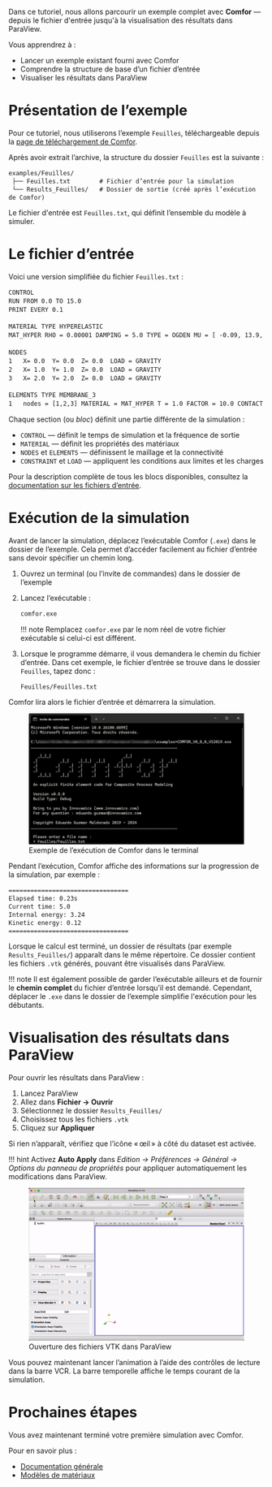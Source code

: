 Dans ce tutoriel, nous allons parcourir un exemple complet avec **Comfor** — depuis le fichier d'entrée jusqu'à la visualisation des résultats dans ParaView.

Vous apprendrez à :

- Lancer un exemple existant fourni avec Comfor
- Comprendre la structure de base d’un fichier d’entrée
- Visualiser les résultats dans ParaView

# Présentation de l’exemple

Pour ce tutoriel, nous utiliserons l’exemple `Feuilles`, téléchargeable depuis la [page de téléchargement de Comfor](download_page.md#exemples).

Après avoir extrait l’archive, la structure du dossier `Feuilles` est la suivante :

```text
examples/Feuilles/
 ├── Feuilles.txt        # Fichier d’entrée pour la simulation
 └── Results_Feuilles/   # Dossier de sortie (créé après l’exécution de Comfor)
```

Le fichier d'entrée est `Feuilles.txt`, qui définit l’ensemble du modèle à simuler.

# Le fichier d’entrée

Voici une version simplifiée du fichier `Feuilles.txt` :

```xml
CONTROL
RUN FROM 0.0 TO 15.0
PRINT EVERY 0.1

MATERIAL TYPE HYPERELASTIC
MAT_HYPER RHO = 0.00001 DAMPING = 5.0 TYPE = OGDEN MU = [ -0.09, 13.9, -0.20 ] ALPHA = [ -13.7, 0.10, 5.06 ]

NODES
1	X= 0.0	Y= 0.0	Z= 0.0	LOAD = GRAVITY
2	X= 1.0	Y= 1.0	Z= 0.0	LOAD = GRAVITY
3	X= 2.0	Y= 2.0	Z= 0.0	LOAD = GRAVITY

ELEMENTS TYPE MEMBRANE_3
1	nodes = [1,2,3] MATERIAL = MAT_HYPER T = 1.0 FACTOR = 10.0 CONTACT = EDGE
```

Chaque section (ou *bloc*) définit une partie différente de la simulation :

* `CONTROL` — définit le temps de simulation et la fréquence de sortie
* `MATERIAL` — définit les propriétés des matériaux
* `NODES` et `ELEMENTS` — définissent le maillage et la connectivité
* `CONSTRAINT` et `LOAD` — appliquent les conditions aux limites et les charges

Pour la description complète de tous les blocs disponibles, consultez la [documentation sur les fichiers d’entrée](../docs/docs_preprocessing.md).

# Exécution de la simulation

Avant de lancer la simulation, déplacez l’exécutable Comfor (`.exe`) dans le dossier de l’exemple. Cela permet d’accéder facilement au fichier d’entrée sans devoir spécifier un chemin long.

1. Ouvrez un terminal (ou l’invite de commandes) dans le dossier de l’exemple

2. Lancez l’exécutable :
    ```bash
    comfor.exe
    ```

    !!! note
        Remplacez `comfor.exe` par le nom réel de votre fichier exécutable si celui-ci est différent.

3. Lorsque le programme démarre, il vous demandera le chemin du fichier d’entrée. Dans cet exemple, le fichier d’entrée se trouve dans le dossier `Feuilles`, tapez donc :
    ```text
    Feuilles/Feuilles.txt
    ```

Comfor lira alors le fichier d’entrée et démarrera la simulation.

<figure>
  <img src="../../assets/img/run_comfor.png" alt="Exécution de Comfor dans le terminal">
  <figcaption>Exemple de l’exécution de Comfor dans le terminal</figcaption>
</figure>

Pendant l’exécution, Comfor affiche des informations sur la progression de la simulation, par exemple :

```console
=================================
Elapsed time: 0.23s
Current time: 5.0
Internal energy: 3.24
Kinetic energy: 0.12
=================================
```

Lorsque le calcul est terminé, un dossier de résultats (par exemple `Results_Feuilles/`) apparaît dans le même répertoire. Ce dossier contient les fichiers `.vtk` générés, pouvant être visualisés dans ParaView.

!!! note
    Il est également possible de garder l’exécutable ailleurs et de fournir le **chemin complet** du fichier d’entrée lorsqu’il est demandé.
    Cependant, déplacer le `.exe` dans le dossier de l’exemple simplifie l'exécution pour les débutants.

# Visualisation des résultats dans ParaView

Pour ouvrir les résultats dans ParaView :

1. Lancez ParaView
2. Allez dans **Fichier → Ouvrir**
3. Sélectionnez le dossier `Results_Feuilles/`
4. Choisissez tous les fichiers `.vtk`
5. Cliquez sur **Appliquer**

Si rien n’apparaît, vérifiez que l’icône « œil » à côté du dataset est activée.

!!! hint
    Activez **Auto Apply** dans *Edition → Préférences → Général → Options du panneau de propriétés*
    pour appliquer automatiquement les modifications dans ParaView.

<figure>
  <img src="../../assets/img/open_vtk.gif" alt="Ouverture des fichiers VTK dans ParaView">
  <figcaption>Ouverture des fichiers VTK dans ParaView</figcaption>
</figure>

Vous pouvez maintenant lancer l’animation à l’aide des contrôles de lecture dans la barre VCR.
La barre temporelle affiche le temps courant de la simulation.

# Prochaines étapes

Vous avez maintenant terminé votre première simulation avec Comfor.

Pour en savoir plus :

* [Documentation générale](../docs/docs_overview.md)
* [Modèles de matériaux](../docs/docs_materials.md)

